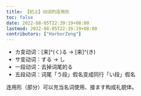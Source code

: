 ```yaml
---
title: 【初上】动词的连用形
toc: false
date: 2022-08-05T22:39:19+08:00
lastmod: 2022-08-05T22:39:19+08:00
contributors: ["HarborZeng"]
---
```


- カ变动词：[来]^(く)る → [来]^(き)
- サ变动词：する → し
- 一段动词：去掉词尾的る
- 五段动词：词尾「う段」假名变成同行「い段」假名

连用形（部分）可以充当名词使用、接ます构成礼貌体。

